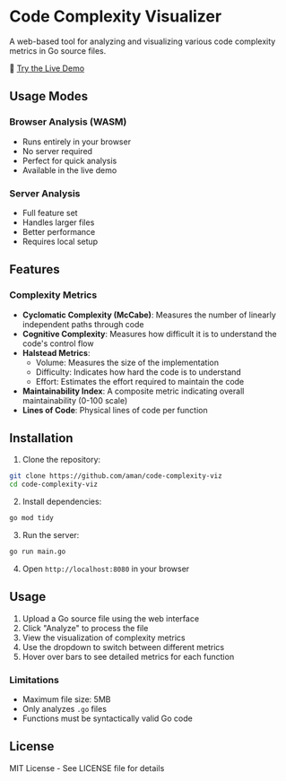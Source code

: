 # Code Complexity Visualizer

A web-based tool for analyzing and visualizing various code complexity metrics in Go source files.

🔗 [Try the Live Demo](https://amanv8060.github.io/code-complexity-viz)

## Usage Modes

### Browser Analysis (WASM)
- Runs entirely in your browser
- No server required
- Perfect for quick analysis
- Available in the live demo

### Server Analysis
- Full feature set
- Handles larger files
- Better performance
- Requires local setup

## Features

### Complexity Metrics
- **Cyclomatic Complexity (McCabe)**: Measures the number of linearly independent paths through code
- **Cognitive Complexity**: Measures how difficult it is to understand the code's control flow
- **Halstead Metrics**:
  - Volume: Measures the size of the implementation
  - Difficulty: Indicates how hard the code is to understand
  - Effort: Estimates the effort required to maintain the code
- **Maintainability Index**: A composite metric indicating overall maintainability (0-100 scale)
- **Lines of Code**: Physical lines of code per function

## Installation

1. Clone the repository:
```bash
git clone https://github.com/aman/code-complexity-viz
cd code-complexity-viz
```

2. Install dependencies:
```bash
go mod tidy
```

3. Run the server:
```bash
go run main.go
```

4. Open `http://localhost:8080` in your browser

## Usage

1. Upload a Go source file using the web interface
2. Click "Analyze" to process the file
3. View the visualization of complexity metrics
4. Use the dropdown to switch between different metrics
5. Hover over bars to see detailed metrics for each function

### Limitations
- Maximum file size: 5MB
- Only analyzes `.go` files
- Functions must be syntactically valid Go code

## License

MIT License - See LICENSE file for details
